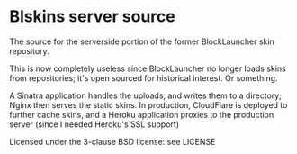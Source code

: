 # Blskins server source

The source for the serverside portion of the former BlockLauncher skin repository.

This is now completely useless since BlockLauncher no longer loads skins from repositories; it's open sourced for historical interest. Or something.

A Sinatra application handles the uploads, and writes them to a directory; Nginx then serves the static skins. In production, CloudFlare is deployed to further cache skins, and a Heroku application proxies to the production server (since I needed Heroku's SSL support)

Licensed under the 3-clause BSD license: see LICENSE
